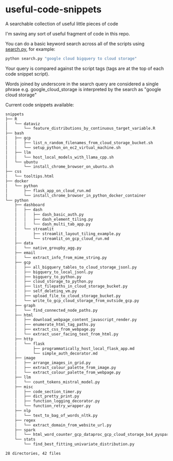# useful-code-snippets

A searchable collection of useful little pieces of code

I'm saving any sort of useful fragment of code in this repo.

You can do a basic keyword search across all of the scripts using [search.py](./search.py), for example:

```bash
python search.py "google cloud bigquery to cloud storage"
```

Your query is compared against the script tags (tags are at the top of each code snippet script).

Words joined by underscore in the search query are considered a single phrase e.g. google_cloud_storage is interpreted by the search as "google cloud storage"

Current code snippets available:

```bash
snippets
├── R
│   └── dataviz
│       └── feature_distributions_by_continuous_target_variable.R
├── bash
│   ├── gcp
│   │   ├── list_n_random_filenames_from_cloud_storage_bucket.sh
│   │   └── setup_python_on_ec2_virtual_machine.sh
│   ├── llm
│   │   └── host_local_models_with_llama_cpp.sh
│   └── ubuntu
│       └── install_chrome_browser_on_ubuntu.sh
├── css
│   └── tooltips.html
├── docker
│   └── python
│       ├── flask_app_on_cloud_run.md
│       └── install_chrome_browser_in_python_docker_container
└── python
    ├── dashboard
    │   ├── dash
    │   │   ├── dash_basic_auth.py
    │   │   ├── dash_element_tiling.py
    │   │   └── dash_multi_tab_app.py
    │   └── streamlit
    │       ├── streamlit_layout_tiling_example.py
    │       └── streamlit_on_gcp_cloud_run.md
    ├── data
    │   └── native_groupby_agg.py
    ├── email
    │   └── extract_info_from_mime_string.py
    ├── gcp
    │   ├── all_bigquery_tables_to_cloud_storage_jsonl.py
    │   ├── bigquery_to_local_jsonl.py
    │   ├── bigquery_to_python.py
    │   ├── cloud_storage_to_python.py
    │   ├── list_filepaths_in_cloud_storage_bucket.py
    │   ├── self_deleting_vm.py
    │   ├── upload_file_to_cloud_storage_bucket.py
    │   └── write_to_gcp_cloud_storage_from_outside_gcp.py
    ├── graph
    │   └── find_connected_node_paths.py
    ├── html
    │   ├── download_webpage_content_javascript_render.py
    │   ├── enumerate_html_tag_paths.py
    │   ├── extract_css_from_webpage.py
    │   └── extract_user_facing_text_from_html.py
    ├── http
    │   └── flask
    │       ├── programmatically_host_local_flask_app.md
    │       └── simple_auth_decorator.md
    ├── image
    │   ├── arrange_images_in_grid.py
    │   ├── extract_colour_palette_from_image.py
    │   └── extract_colour_palette_from_webpage.py
    ├── llm
    │   └── count_tokens_mistral_model.py
    ├── misc
    │   ├── code_section_timer.py
    │   ├── dict_pretty_print.py
    │   ├── function_logging_decorator.py
    │   └── function_retry_wrapper.py
    ├── nlp
    │   └── text_to_bag_of_words_nltk.py
    ├── regex
    │   └── extract_domain_from_website_url.py
    ├── spark
    │   └── html_word_counter_gcp_dataproc_gcp_cloud_storage_bs4_pyspark.md
    └── stats
        └── find_best_fitting_univariate_distribution.py

28 directories, 42 files
```
